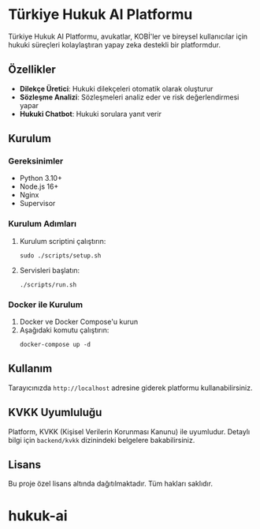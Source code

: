 # Türkiye Hukuk AI Platformu

Türkiye Hukuk AI Platformu, avukatlar, KOBİ'ler ve bireysel kullanıcılar için hukuki süreçleri kolaylaştıran yapay zeka destekli bir platformdur.

## Özellikler

- **Dilekçe Üretici**: Hukuki dilekçeleri otomatik olarak oluşturur
- **Sözleşme Analizi**: Sözleşmeleri analiz eder ve risk değerlendirmesi yapar
- **Hukuki Chatbot**: Hukuki sorulara yanıt verir

## Kurulum

### Gereksinimler

- Python 3.10+
- Node.js 16+
- Nginx
- Supervisor

### Kurulum Adımları

1. Kurulum scriptini çalıştırın:
   ```
   sudo ./scripts/setup.sh
   ```

2. Servisleri başlatın:
   ```
   ./scripts/run.sh
   ```

### Docker ile Kurulum

1. Docker ve Docker Compose'u kurun
2. Aşağıdaki komutu çalıştırın:
   ```
   docker-compose up -d
   ```

## Kullanım

Tarayıcınızda `http://localhost` adresine giderek platformu kullanabilirsiniz.

## KVKK Uyumluluğu

Platform, KVKK (Kişisel Verilerin Korunması Kanunu) ile uyumludur. Detaylı bilgi için `backend/kvkk` dizinindeki belgelere bakabilirsiniz.

## Lisans

Bu proje özel lisans altında dağıtılmaktadır. Tüm hakları saklıdır.
# hukuk-ai
